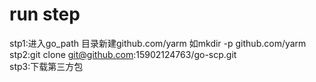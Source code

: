 # run step 
stp1:进入go_path 目录新建github.com/yarm 如mkdir -p github.com/yarm   
stp2:git clone git@github.com:15902124763/go-scp.git  
stp3:下载第三方包   


